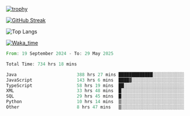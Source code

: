 <!--
**ren-joey/ren-joey** is a ✨ _special_ ✨ repository because its `README.md` (this file) appears on your GitHub profile.

Here are some ideas to get you started:

- 🔭 I’m currently working on ...
- 🌱 I’m currently learning ...
- 👯 I’m looking to collaborate on ...
- 🤔 I’m looking for help with ...
- 💬 Ask me about ...
- 📫 How to reach me: ...
- 😄 Pronouns: ...
- ⚡ Fun fact: ...
-->

[![trophy](https://github-profile-trophy.vercel.app/?username=ren-joey&theme=darkhub&column=5)](https://github.com/ren-joey)

[![GitHub Streak](https://streak-stats.demolab.com/?user=ren-joey&theme=dark)](https://github.com/ren-joey)

![Top Langs](https://github-readme-stats.vercel.app/api/top-langs?username=ren-joey&show_icons=true&layout=compact&locale=en&hide=html,CSS,scss,Pug,Twig&theme=dark)

[![Waka_time](https://github-readme-stats.vercel.app/api/wakatime?username=joeyren&theme=dark)](https://github.com/ren-joey)

<!--START_SECTION:waka-->

```rust
From: 19 September 2024 - To: 29 May 2025

Total Time: 734 hrs 18 mins

Java                       388 hrs 27 mins █████████████░░░░░░░░░░░░   52.28 %
JavaScript                 143 hrs 6 mins  ████▓░░░░░░░░░░░░░░░░░░░░   19.26 %
TypeScript                 58 hrs 19 mins  ██░░░░░░░░░░░░░░░░░░░░░░░   07.85 %
XML                        33 hrs 48 mins  █░░░░░░░░░░░░░░░░░░░░░░░░   04.55 %
SQL                        29 hrs 45 mins  █░░░░░░░░░░░░░░░░░░░░░░░░   04.01 %
Python                     10 hrs 14 mins  ▒░░░░░░░░░░░░░░░░░░░░░░░░   01.38 %
Other                      8 hrs 47 mins   ▒░░░░░░░░░░░░░░░░░░░░░░░░   01.18 %
```

<!--END_SECTION:waka-->
